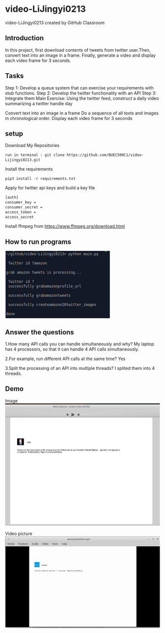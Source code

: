 # video-LiJingyi0213
video-LiJingyi0213 created by GitHub Classroom

## Introduction
In this project, first download contents of tweets from twitter user.Then, convert text into an image in a frame. Finally, generate a video and display each video frame for 3 seconds.

## Tasks
Step 1: Develop a queue system that can exercise your requirements with stub functions.
Step 2: Develop the twitter functionality with an API
Step 3: Integrate them
Main Exercise: Using the twitter feed, construct a daily video summarizing a twitter handle day

Convert text into an image in a frame
Do a sequence of all texts and images in chronological order.
Display each video frame for 3 seconds

## setup
Download My Repositories
```
run in terminal : git clone https://github.com/BUEC500C1/video-Lijingyi0213.git
```

Install the requirements
```
pip3 install -r requirements.txt
```

Apply for twitter api keys and build a key file
```
[auth]
consumer_key = 
consumer_secret = 
access_token = 
access_secret 
```

Install ffmpeg from https://www.ffmpeg.org/download.html

## How to run programs
![img](https://github.com/BUEC500C1/video-LiJingyi0213/blob/master/1.png)

## Answer the questions
1.How many API calls you can handle simultaneously and why?
My laptop has 4 processors, so that it can handle 4 API calls simultaneously.

2.For example, run different API calls at the same time?
Yes

3.Split the processing of an API into multiple threads?
I splited them into 4 threads.

## Demo
Image
![img](https://github.com/BUEC500C1/video-LiJingyi0213/blob/master/image.png)

Video picture
![img](https://github.com/BUEC500C1/video-LiJingyi0213/blob/master/Demo.png)
